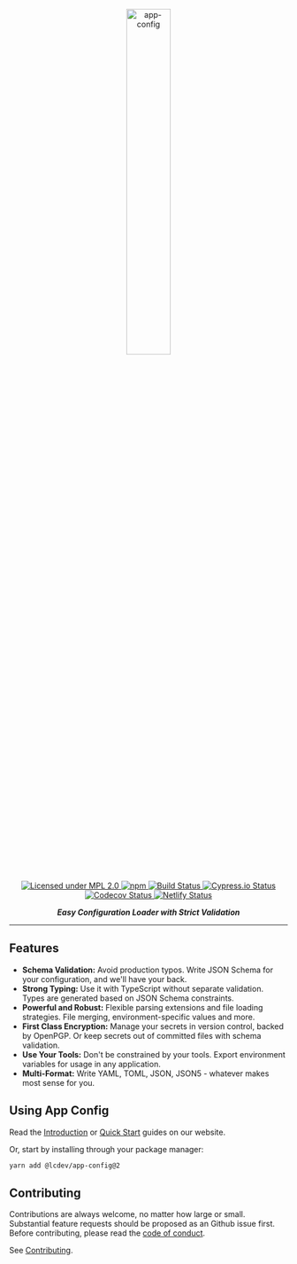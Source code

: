 <p align="center">
  <img src="https://app-config.dev/hero.png" width="40%" align="center" alt="app-config">
</p>

<p align="center">
  <a href="https://www.mozilla.org/en-US/MPL/2.0/">
    <img alt="Licensed under MPL 2.0" src="https://img.shields.io/badge/license-MPL_2.0-green.svg?style=flat-square"/>
  </a>
  <a href="https://www.npmjs.com/package/@lcdev/app-config">
    <img alt="npm" src="https://img.shields.io/npm/v/@lcdev/app-config.svg?style=flat-square"/>
  </a>
  <a href="https://github.com/launchcodedev/app-config/actions">
    <img alt="Build Status" src="https://img.shields.io/github/workflow/status/launchcodedev/app-config/main?style=flat-square"/>
  </a>
  <a href="https://dashboard.cypress.io/projects/fm6zcy/runs">
    <img alt="Cypress.io Status" src="https://img.shields.io/endpoint?url=https://dashboard.cypress.io/badge/simple/fm6zcy/master&style=flat-square&logo=cypress"/>
  </a>
  <a href="https://app.codecov.io/gh/launchcodedev/app-config">
    <img alt="Codecov Status" src="https://img.shields.io/codecov/c/github/launchcodedev/app-config?style=flat-square&token=DBB21R1OEY"/>
  </a>
  <a href="https://app-config.dev">
    <img alt="Netlify Status" src="https://img.shields.io/netlify/8a8b48b6-cae6-4fd9-a085-a39f9d4ac140?style=flat-square"/>
  </a>
</p>

<p align="center">
  <i><b>Easy Configuration Loader with Strict Validation</b></i>
</p>

---

## Features

- **Schema Validation:** Avoid production typos. Write JSON Schema for your configuration, and we'll have your back.
- **Strong Typing:** Use it with TypeScript without separate validation. Types are generated based on JSON Schema constraints.
- **Powerful and Robust:** Flexible parsing extensions and file loading strategies. File merging, environment-specific values and more.
- **First Class Encryption:** Manage your secrets in version control, backed by OpenPGP. Or keep secrets out of committed files with schema validation.
- **Use Your Tools:** Don't be constrained by your tools. Export environment variables for usage in any application.
- **Multi-Format:** Write YAML, TOML, JSON, JSON5 - whatever makes most sense for you.

## Using App Config

Read the [Introduction](https://app-config.dev/guide/intro/) or [Quick Start](https://app-config.dev/guide/intro/quick-start/) guides on our website.

Or, start by installing through your package manager:

```sh
yarn add @lcdev/app-config@2
```

## Contributing

Contributions are always welcome, no matter how large or small.
Substantial feature requests should be proposed as an Github issue first.
Before contributing, please read the [code of conduct](./CODE_OF_CONDUCT.md).

See [Contributing](./CONTRIBUTING.md).
